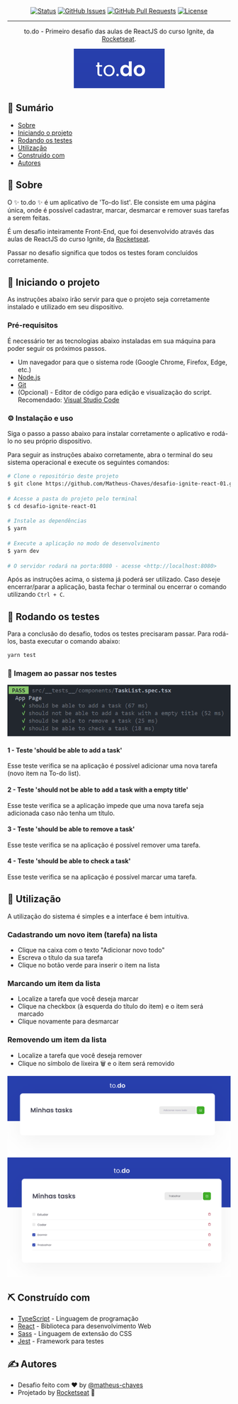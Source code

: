 <div align="center">

[![Status](https://img.shields.io/badge/status-active-success.svg)]()
[![GitHub Issues](https://img.shields.io/github/issues/Matheus-Chaves/desafio-ignite-react-01.svg)](https://github.com/Matheus-Chaves/desafio-ignite-react-01)
[![GitHub Pull Requests](https://img.shields.io/github/issues-pr/Matheus-Chaves/desafio-ignite-react-01.svg)](https://github.com/Matheus-Chaves/desafio-ignite-react-01/pulls)
[![License](https://img.shields.io/badge/license-MIT-blue.svg)](/LICENSE)

</div>

---

<p align="center">
  to.do - Primeiro desafio das aulas de ReactJS do curso Ignite, da <a href="https://rocketseat.com.br/">Rocketseat</a>.
  <p align="center">
    <img  src="/.github/banner.png" alt="Project logo">
  </p>
</p>

## 📝 Sumário

- [Sobre](#sobre)
- [Iniciando o projeto](#getting_started)
- [Rodando os testes](#tests)
- [Utilização](#utilizacao)
- [Construído com](#construido_com)
- [Autores](#autores)

## 🧐 Sobre <a name = "sobre"></a>

O :sparkles: to.do :sparkles: é um aplicativo de 'To-do list'. Ele consiste em uma página única, onde é possível cadastrar, marcar, desmarcar e remover suas tarefas a serem feitas.

É um desafio inteiramente Front-End, que foi desenvolvido através das aulas de ReactJS do curso Ignite, da [Rocketseat](https://rocketseat.com.br/).

Passar no desafio significa que todos os testes foram concluídos corretamente.

## 🏁 Iniciando o projeto <a name = "getting_started"></a>

As instruções abaixo irão servir para que o projeto seja corretamente instalado e utilizado em seu dispositivo.

### Pré-requisitos

É necessário ter as tecnologias abaixo instaladas em sua máquina para poder seguir os próximos passos.

- Um navegador para que o sistema rode (Google Chrome, Firefox, Edge, etc.)
- [Node.js](https://nodejs.org/pt-br/)
- [Git](https://git-scm.com/download/windows)
- (Opcional) - Editor de código para edição e visualização do script. Recomendado: [Visual Studio Code](https://code.visualstudio.com/download)

### ⚙️ Instalação e uso

Siga o passo a passo abaixo para instalar corretamente o aplicativo e rodá-lo no seu próprio dispositivo.

Para seguir as instruções abaixo corretamente, abra o terminal do seu sistema operacional e execute os seguintes comandos:

```bash
# Clone o repositório deste projeto
$ git clone https://github.com/Matheus-Chaves/desafio-ignite-react-01.git

# Acesse a pasta do projeto pelo terminal
$ cd desafio-ignite-react-01

# Instale as dependências
$ yarn

# Execute a aplicação no modo de desenvolvimento
$ yarn dev

# O servidor rodará na porta:8080 - acesse <http://localhost:8080>
```

Após as instruções acima, o sistema já poderá ser utilizado.
Caso deseje encerrar/parar a aplicação, basta fechar o terminal ou encerrar o comando utilizando `Ctrl + C`.

## 🔧 Rodando os testes <a name = "tests"></a>

Para a conclusão do desafio, todos os testes precisaram passar.
Para rodá-los, basta executar o comando abaixo:

```bash
yarn test
```

### 🎯 Imagem ao passar nos testes

<img  src="/.github/tests.png" alt="Project logo">

#### 1 - Teste 'should be able to add a task'

Esse teste verifica se na aplicação é possível adicionar uma nova tarefa (novo item na To-do list).

#### 2 - Teste 'should not be able to add a task with a empty title'

Esse teste verifica se a aplicação impede que uma nova tarefa seja adicionada caso não tenha um título.

#### 3 - Teste 'should be able to remove a task'

Esse teste verifica se na aplicação é possível remover uma tarefa.

#### 4 - Teste 'should be able to check a task'

Esse teste verifica se na aplicação é possível marcar uma tarefa.

## 🎈 Utilização <a name="utilizacao"></a>

A utilização do sistema é simples e a interface é bem intuitiva.

### Cadastrando um novo item (tarefa) na lista

- Clique na caixa com o texto "Adicionar novo todo"
- Escreva o título da sua tarefa
- Clique no botão verde para inserir o item na lista

### Marcando um item da lista

- Localize a tarefa que você deseja marcar
- Clique na checkbox (à esquerda do título do item) e o item será marcado
- Clique novamente para desmarcar

### Removendo um item da lista

- Localize a tarefa que você deseja remover
- Clique no símbolo de lixeira 🗑️ e o item será removido

<div align="center">
  <img src="/.github/home.png" alt="Tela inicial"/>
  <img src="/.github/demo.png" alt="Demonstração do projeto"/>
</div>

## ⛏️ Construído com <a name = "construido_com"></a>

- [TypeScript](https://www.typescriptlang.org/) - Linguagem de programação
- [React](https://reactjs.org/) - Biblioteca para desenvolvimento Web
- [Sass](https://sass-lang.com/) - Linguagem de extensão do CSS
- [Jest](https://jestjs.io/pt-BR/) - Framework para testes

## ✍️ Autores <a name = "autores"></a>

- Desafio feito com :heart: by [@matheus-chaves](https://github.com/matheus-chaves)
- Projetado by [Rocketseat](https://rocketseat.com.br/) :purple_heart:
